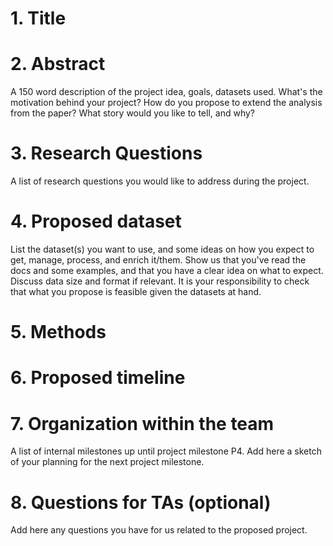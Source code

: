 # 1. Title

# 2. Abstract
A 150 word description of the project idea, goals, datasets used. What's the motivation behind your project? How do you propose to extend the analysis from the paper? What story would you like to tell, and why? 

# 3. Research Questions
A list of research questions you would like to address during the project.

# 4. Proposed dataset
List the dataset(s) you want to use, and some ideas on how you expect to get, manage, process, and enrich it/them. Show us that you've read the docs and some examples, and that you have a clear idea on what to expect. Discuss data size and format if relevant. It is your responsibility to check that what you propose is feasible given the datasets at hand.

# 5. Methods

# 6. Proposed timeline

# 7. Organization within the team
A list of internal milestones up until project milestone P4. Add here a sketch of your planning for the next project milestone.

# 8. Questions for TAs (optional)
Add here any questions you have for us related to the proposed project.
